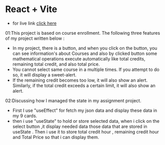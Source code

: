 # React + Vite

- for live link [click here](https://third-bee.surge.sh)

01:This project is based on course enrollment.
The following three features of my project written below :

-    In my project, there is a button, and when you click on the button, you can see information's about Courses and also by clicked button some mathematical operations execute automatically like total credits, remaining total credit, and also total price.
-    You cannot select same course in a multiple times. If you attempt to do so, it will display a sweet-alert.
-    If the remaining credit becomes too low, it will also show an alert. Similarly, if the total credit exceeds a certain limit, it will also show an alert.

02:Discussing how I managed the state in my assignment project.

-    First I use "useEffect" for fetch my json data and display these data in my 9 cards.
-    then i use "useState" to hold or store selected data, when i click on the select button ,it display needed data those data that are stored in useState . Then i use it to store total credit hour , remaining credit hour and Total Price so that i can display them.
